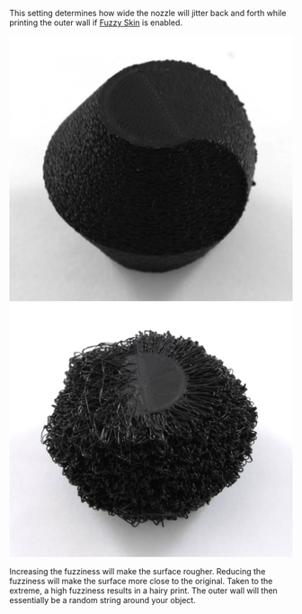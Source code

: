This setting determines how wide the nozzle will jitter back and forth while printing the outer wall if [Fuzzy Skin](magic_fuzzy_skin_enabled.md) is enabled.

![Normal fuzziness](images/magic_fuzzy_skin_photo.jpg)
![10mm thickness](images/magic_fuzzy_skin_thickness.jpg)

Increasing the fuzziness will make the surface rougher. Reducing the fuzziness will make the surface more close to the original. Taken to the extreme, a high fuzziness results in a hairy print. The outer wall will then essentially be a random string around your object.